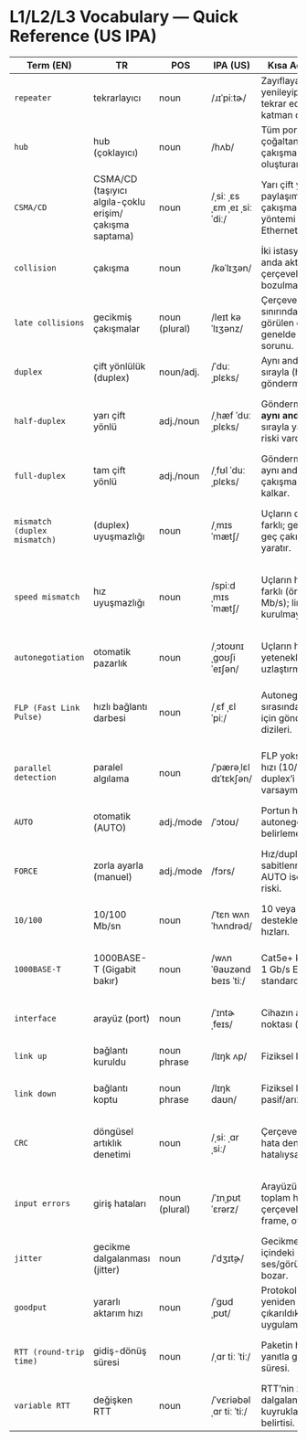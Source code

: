 # L1/L2/L3 Vocabulary — Quick Reference (US IPA)

| Term (EN) | TR | POS | IPA (US) | Kısa Açıklama (TR) | Example (EN) |
|---|---|---|---|---|---|
| `repeater` | tekrarlayıcı | noun | /ɹɪˈpiːtɚ/ | Zayıflayan sinyali yenileyip aynı hızda tekrar eden fiziksel katman cihazı. | A repeater regenerates and retimes the signal. |
| `hub` | hub (çoklayıcı) | noun | /hʌb/ | Tüm portlara bitleri çoğaltan, paylaşımlı çakışma alanı oluşturan cihaz. | A hub repeats incoming bits to all other ports. |
| `CSMA/CD` | CSMA/CD (taşıyıcı algıla-çoklu erişim/çakışma saptama) | noun | /ˌsiː ˌɛs ˌɛm ˌeɪ ˌsiː ˈdiː/ | Yarı çift yönlü, paylaşımlı ortamda çakışma yönetimi yöntemi (eski Ethernet). | Old Ethernet hubs used CSMA/CD to manage access. |
| `collision` | çakışma | noun | /kəˈlɪʒən/ | İki istasyonun aynı anda aktarımı sonucu çerçevelerin bozulması. | Collisions occur on half-duplex shared media. |
| `late collisions` | gecikmiş çakışmalar | noun (plural) | /leɪt kəˈlɪʒənz/ | Çerçevenin 512-bit sınırından sonra görülen çakışmalar; genelde kablo/duplex sorunu. | Late collisions often indicate a duplex or cabling problem. |
| `duplex` | çift yönlülük (duplex) | noun/adj. | /ˈduːˌplɛks/ | Aynı anda (full) veya sırayla (half) gönderme/alma modu. | Set the port to full duplex to avoid collisions. |
| `half-duplex` | yarı çift yönlü | adj./noun | /ˌhæf ˈduːˌplɛks/ | Gönderme ve alma **aynı anda değil**, sırayla yapılır; çakışma riski vardır. | In half-duplex, devices cannot transmit and receive simultaneously. |
| `full-duplex` | tam çift yönlü | adj./noun | /ˌfʊl ˈduːˌplɛks/ | Gönderme ve alma aynı anda yapılır; çakışmalar ortadan kalkar. | Full-duplex eliminates collisions on a switch port. |
| `mismatch (duplex mismatch)` | (duplex) uyuşmazlığı | noun | /ˌmɪsˈmætʃ/ | Uçların duplex ayarları farklı; geç kayıplar, geç çakışma, hatalar yaratır. | A duplex mismatch can cause late collisions and input errors. |
| `speed mismatch` | hız uyuşmazlığı | noun | /spiːd ˌmɪsˈmætʃ/ | Uçların hız ayarları farklı (örn. 10 vs 100 Mb/s); link kurulmayabilir. | A speed mismatch between endpoints can keep the link down. |
| `autonegotiation` | otomatik pazarlık | noun | /ˌɔtoʊnɪˌgoʊʃiˈeɪʃən/ | Uçların hız/duplex yeteneklerini otomatik uzlaştırması. | Enable autonegotiation on both ends of the link. |
| `FLP (Fast Link Pulse)` | hızlı bağlantı darbesi | noun | /ˌɛf ˌɛl ˈpiː/ | Autonegotiation sırasında yetenek ilanı için gönderilen darbe dizileri. | FLP bursts advertise capabilities during autonegotiation. |
| `parallel detection` | paralel algılama | noun | /ˈpærəˌlɛl dɪˈtɛkʃən/ | FLP yoksa yalnızca hızı (10/100) saptayıp duplex’i **half** varsayma. | Without FLPs, parallel detection often falls back to half-duplex. |
| `AUTO` | otomatik (AUTO) | adj./mode | /ˈɔtoʊ/ | Portun hız/duplex’i autonegotiation ile belirlemesi. | Set speed and duplex to AUTO on both sides. |
| `FORCE` | zorla ayarla (manuel) | adj./mode | /fɔrs/ | Hız/duplex’in elle sabitlenmesi; karşı uç AUTO ise uyuşmazlık riski. | One side was forced to 100/Full, causing a mismatch. |
| `10/100` | 10/100 Mb/sn | noun | /ˈtɛn wʌn ˈhʌndrəd/ | 10 veya 100 Mb/s destekleyen Ethernet hızları. | The old access switch supports only 10/100. |
| `1000BASE-T` | 1000BASE-T (Gigabit bakır) | noun | /wʌn ˈθaʊzənd beɪs ˈtiː/ | Cat5e+ kablo üzerinde 1 Gb/s Ethernet standardı. | The uplinks run over 1000BASE-T on Cat5e or better. |
| `interface` | arayüz (port) | noun | /ˈɪntɚˌfeɪs/ | Cihazın ağ bağlantı noktası (örn. Gi0/1). | Shut/no-shut the interface to reset the link. |
| `link up` | bağlantı kuruldu | noun phrase | /lɪŋk ʌp/ | Fiziksel bağlantı aktif. | The interface changed state to link up. |
| `link down` | bağlantı koptu | noun phrase | /lɪŋk daʊn/ | Fiziksel bağlantı pasif/arıza. | After the cable was pulled, the link went down. |
| `CRC` | döngüsel artıklık denetimi | noun | /ˌsiː ˌɑr ˌsiː/ | Çerçeve sonundaki hata denetimi alanı; hatalıysa düşürülür. | Rising CRC errors suggest cabling or interference issues. |
| `input errors` | giriş hataları | noun (plural) | /ˈɪnˌpʊt ˈɛrərz/ | Arayüzün aldığı toplam hatalı çerçeveler (CRC, frame, overrun vb.). | The interface shows increasing input errors under load. |
| `jitter` | gecikme dalgalanması (jitter) | noun | /ˈdʒɪt̬ɚ/ | Gecikmenin zaman içindeki oynaklığı; ses/görüntü kalitesini bozar. | High jitter can break real-time voice quality. |
| `goodput` | yararlı aktarım hızı | noun | /ˈɡʊdˌpʊt/ | Protokol başlıkları ve yeniden iletimler çıkarıldıktan sonra net uygulama hızı. | After overhead, the goodput was about 85 Mbps. |
| `RTT (round-trip time)` | gidiş-dönüş süresi | noun | /ˌɑr tiː ˈtiː/ | Paketin hedefe gidip yanıtla geri dönme süresi. | The RTT to the server averaged 42 ms. |
| `variable RTT` | değişken RTT | noun | /ˈvɛriəbəl ˌɑr tiː ˈtiː/ | RTT’nin zamana göre dalgalanması; kuyruklanma/yoğunluk belirtisi. | Variable RTT caused choppy video playback. |
